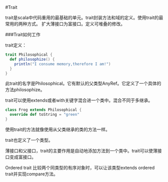 #Trait

trait是scala中代码重用的最基础的单元。trait封装方法和域的定义。使用trait的最常用的两种方式。
扩大薄接口为富接口。定义可堆叠的修改。

###Trait如何工作

trait定义：
```scala
trait Philosophical {
  def philosophize() {
    println("I consume memory,therefore I am!")
  }
}
```
此trait的名字是Philosophical。它有默认的父类型AnyRef。它定义了一个具体的方法philosophize。

trait可以使用extends或者with关键字混合进一个类中。混合不同于多继承。
```scala
class Frog extends Philosophical {
  override def toString = "green"
}
```
使用trait的方法就像使用从父类继承的类的方法一样。

trait也定义了一个类型。

薄接口和父接口，trait的主要作用是自动地添加方法到一个类中。trait可以使薄接口变成富接口。

Ordered trait
比较两个同类型的有序对象时，可以让该类型extends ordered trait并实现compare方法。






